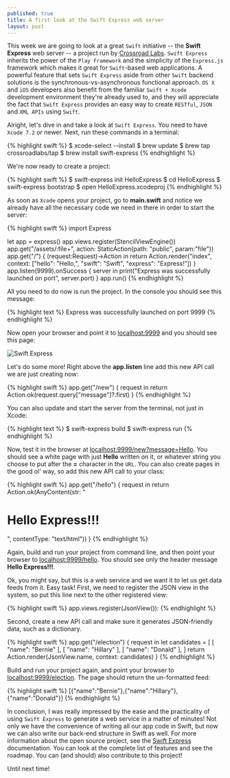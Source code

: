 ```yaml
---
published: true
title: A first look at the Swift Express web server
layout: post
---
```

This week we are going to look at a great `Swift` initiative -- the __Swift Express__ web server -- a project run by [Crossroad Labs](http://crossroadlabs.xyz). `Swift Express` inherits the power of the `Play Framework` and the simplicity of the `Express.js` framework which makes it great for `Swift`-based web applications. A powerful feature that sets `Swift Express` aside from other `Swift` backend solutions is the synchronous-vs-asynchronous functional approach. `OS X` and `iOS` developers also benefit from the familiar `Swift + Xcode` development environment they're already used to, and they will appreciate the fact that `Swift Express` provides an easy way to create `RESTful`,  `JSON` and `XML APIs` using `Swift`.

Alright, let's dive in and take a look at `Swift Express`. You need to have `Xcode 7.2` or newer. Next, run these commands in a terminal:

{% highlight swift %} 
$ xcode-select --install
$ brew update
$ brew tap crossroadlabs/tap
$ brew install swift-express
{% endhighlight %}

We're now ready to create a project:

{% highlight swift %}
$ swift-express init HelloExpress
$ cd HelloExpress
$ swift-express bootstrap
$ open HelloExpress.xcodeproj 
{% endhighlight %}

As soon as `Xcode` opens your project, go to __main.swift__ and notice we already have all the necessary code we need in there in order to start the server:

{% highlight swift %}
import Express

let app = express()
app.views.register(StencilViewEngine())
app.get("/assets/:file+", action: StaticAction(path: "public", param:"file"))
app.get("/") { (request:Request<AnyContent>)->Action<AnyContent> in
    return Action<AnyContent>.render("index", context: ["hello": "Hello,", "swift": "Swift", "express": "Express!"])
}
app.listen(9999).onSuccess { server in
    print("Express was successfully launched on port", server.port)
}
app.run()
{% endhighlight %}

All you need to do now is run the project. In the console you should see this message:

{% highlight text %} 
Express was successfully launched on port 9999
{% endhighlight %} 

Now open your browser and point it to [localhost:9999](http://localhost:9999) and you should see this page:

![Swift Express](http://i.imgur.com/CDJEr3h.png "Swift Express")

Let's do some more! Right above the __app.listen__ line add this new API call we are just creating now:

{% highlight swift %} 
app.get("/new") { request in
    return Action.ok(request.query["message"]?.first)
}
{% endhighlight %}

You can also update and start the server from the terminal, not just in Xcode:

{% highlight text %}
$ swift-express build
$ swift-express run 
{% endhighlight %}

Now, test it in the browser at [localhost:9999/new?message=Hello](http://localhost:9999/new?message=Hello). You should see a white page with just __Hello__ written on it, or whatever string you choose to put after the __=__ character in the `URL`. You can also create pages in the good ol' way, so add this new API call to your class:

{% highlight swift %} 
app.get("/hello") { request in
    return Action.ok(AnyContent(str: "<h1>Hello Express!!!</h1>", contentType: "text/html"))
}
{% endhighlight %}

Again, build and run your project from command line, and then point your browser to [localhost:9999/hello](http://localhost:9999/hello). You should see only the header message __Hello Express!!!__.

Ok, you might say, but this is a web service and we want it to let us get data feeds from it. Easy task! First, we need to register the JSON view in the system, so put this line next to the other registered view:

{% highlight swift %} 
app.views.register(JsonView()):
{% endhighlight %}

Second, create a new API call and make sure it generates JSON-friendly data, such as a dictionary.  

{% highlight swift %} 
app.get("/election") { request in
    let candidates = [
        [ "name": "Bernie" ],
        [ "name": "Hillary" ],
        [ "name": "Donald" ],
    ]
    return Action.render(JsonView.name, context: candidates)
}
{% endhighlight %}

Build and run your project again, and point your browser to [localhost:9999/election](http://localhost:9999/election). The page should return the un-formatted feed:

{% highlight swift %} 
[{"name":"Bernie"},{"name":"Hillary"},{"name":"Donald"}]
{% endhighlight %}

In conclusion, I was really impressed by the ease and the practicality of using `Swift Express` to generate a web service in a matter of minutes! Not only we have the convenience of writing all our app code in Swift, but now we can also write our back-end structure in Swift as well. For more information about the open source project, see the [Swift Express](https://github.com/crossroadlabs/Express) documentation. You can look at the complete list of features and see the roadmap. You can (and should) also contribute to this project!

Until next time!